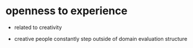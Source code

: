 # openness to experience

- related to creativity

- creative people constantly step outside of domain evaluation structure
